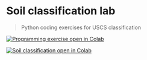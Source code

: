 # Soil classification lab
> Python coding exercises for USCS classification

[![Programming exercise open in Colab](https://colab.research.google.com/assets/colab-badge.svg)](https://colab.research.google.com/github/kks32-courses/soil_classification_lab/blob/master/python_basics_CE357.ipynb)

[![Soil classification open in Colab](https://colab.research.google.com/assets/colab-badge.svg)](https://colab.research.google.com/github/kks32-courses/soil_classification_lab/blob/master/soilclassification-student.ipynb)

